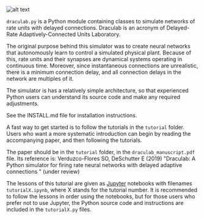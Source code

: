 ![alt text](https://i.ibb.co/qJs7NZ7/drcul.png)

`draculab.py` is a Python module containing classes to simulate
networks of rate units with delayed connections.
Draculab is an acronym of Delayed-Rate Adaptively-Connected Units Laboratory. 

The original purpose behind this simulator was to create neural networks
that autonomously learn to control a simulated physical plant.
Because of this, rate units and their synapses are dynamical
systems operating in continuous time. Moreover, since 
instantaneous connections are unrealistic, there is a minimum
connection delay, and all connection delays in the network are
multiples of it.

The simulator is has a relatively simple architecture, so that
experienced Python users can understand its source code and make any 
required adjustments.

See the INSTALL.md file for installation instructions.

A fast way to get started is to follow the tutorials in the `tutorial` folder.
Users who want a more systematic introduction can begin by reading the
accompanying paper, and then following the tutorials.

The paper should be in the `tutorial` folder, in the `draculab_manuscript.pdf` file.
Its reference is:
Verduzco-Flores SO, DeSchutter E (2019) "Draculab: A Python simulator for firing rate
neural networks with delayed adaptive connections " (under review)

The lessons of this tutorial are given as [Jupyter](https://jupyter.org/) notebooks with filenames `tutorialX.ipynb`, where X stands for the tutorial number. It is recommended to follow the lessons in order using the notebooks, but for those users who prefer not to use Jupyter, the Python source code and instructions are included in the `tutorialX.py` files.